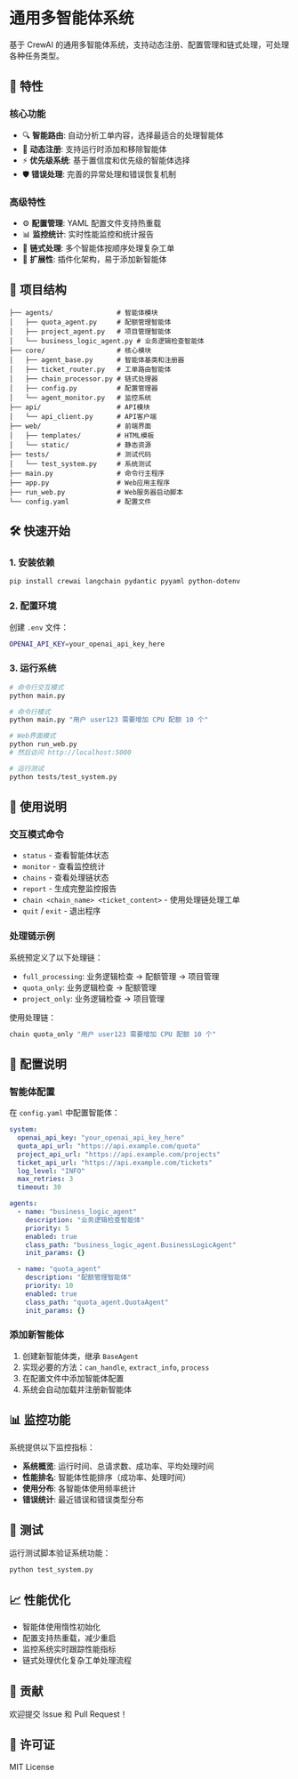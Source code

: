 # 通用多智能体系统

基于 CrewAI 的通用多智能体系统，支持动态注册、配置管理和链式处理，可处理各种任务类型。

## 🚀 特性

### 核心功能
- 🔍 **智能路由**: 自动分析工单内容，选择最适合的处理智能体
- 🤖 **动态注册**: 支持运行时添加和移除智能体
- ⚡ **优先级系统**: 基于置信度和优先级的智能体选择
- 🛡️ **错误处理**: 完善的异常处理和错误恢复机制

### 高级特性
- ⚙️ **配置管理**: YAML 配置文件支持热重载
- 📊 **监控统计**: 实时性能监控和统计报告
- 🔗 **链式处理**: 多个智能体按顺序处理复杂工单
- 🔧 **扩展性**: 插件化架构，易于添加新智能体

## 📁 项目结构

```
├── agents/                # 智能体模块
│   ├── quota_agent.py     # 配额管理智能体
│   ├── project_agent.py   # 项目管理智能体
│   └── business_logic_agent.py # 业务逻辑检查智能体
├── core/                  # 核心模块
│   ├── agent_base.py      # 智能体基类和注册器
│   ├── ticket_router.py   # 工单路由智能体
│   ├── chain_processor.py # 链式处理器
│   ├── config.py          # 配置管理器
│   └── agent_monitor.py   # 监控系统
├── api/                   # API模块
│   └── api_client.py      # API客户端
├── web/                   # 前端界面
│   ├── templates/         # HTML模板
│   └── static/            # 静态资源
├── tests/                 # 测试代码
│   └── test_system.py     # 系统测试
├── main.py                # 命令行主程序
├── app.py                 # Web应用主程序
├── run_web.py             # Web服务器启动脚本
└── config.yaml            # 配置文件
```

## 🛠️ 快速开始

### 1. 安装依赖

```bash
pip install crewai langchain pydantic pyyaml python-dotenv
```

### 2. 配置环境

创建 `.env` 文件：
```bash
OPENAI_API_KEY=your_openai_api_key_here
```

### 3. 运行系统

```bash
# 命令行交互模式
python main.py

# 命令行模式
python main.py "用户 user123 需要增加 CPU 配额 10 个"

# Web界面模式
python run_web.py
# 然后访问 http://localhost:5000

# 运行测试
python tests/test_system.py
```

## 🎯 使用说明

### 交互模式命令

- `status` - 查看智能体状态
- `monitor` - 查看监控统计
- `chains` - 查看处理链状态
- `report` - 生成完整监控报告
- `chain <chain_name> <ticket_content>` - 使用处理链处理工单
- `quit` / `exit` - 退出程序

### 处理链示例

系统预定义了以下处理链：

- `full_processing`: 业务逻辑检查 → 配额管理 → 项目管理
- `quota_only`: 业务逻辑检查 → 配额管理
- `project_only`: 业务逻辑检查 → 项目管理

使用处理链：
```bash
chain quota_only "用户 user123 需要增加 CPU 配额 10 个"
```

## 🔧 配置说明

### 智能体配置

在 `config.yaml` 中配置智能体：

```yaml
system:
  openai_api_key: "your_openai_api_key_here"
  quota_api_url: "https://api.example.com/quota"
  project_api_url: "https://api.example.com/projects"
  ticket_api_url: "https://api.example.com/tickets"
  log_level: "INFO"
  max_retries: 3
  timeout: 30

agents:
  - name: "business_logic_agent"
    description: "业务逻辑检查智能体"
    priority: 5
    enabled: true
    class_path: "business_logic_agent.BusinessLogicAgent"
    init_params: {}

  - name: "quota_agent"
    description: "配额管理智能体"
    priority: 10
    enabled: true
    class_path: "quota_agent.QuotaAgent"
    init_params: {}
```

### 添加新智能体

1. 创建新智能体类，继承 `BaseAgent`
2. 实现必要的方法：`can_handle`, `extract_info`, `process`
3. 在配置文件中添加智能体配置
4. 系统会自动加载并注册新智能体

## 📊 监控功能

系统提供以下监控指标：

- **系统概览**: 运行时间、总请求数、成功率、平均处理时间
- **性能排名**: 智能体性能排序（成功率、处理时间）
- **使用分布**: 各智能体使用频率统计
- **错误统计**: 最近错误和错误类型分布

## 🧪 测试

运行测试脚本验证系统功能：

```bash
python test_system.py
```

## 📈 性能优化

- 智能体使用惰性初始化
- 配置支持热重载，减少重启
- 监控系统实时跟踪性能指标
- 链式处理优化复杂工单处理流程

## 🤝 贡献

欢迎提交 Issue 和 Pull Request！

## 📄 许可证

MIT License